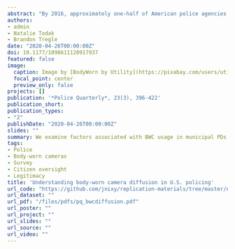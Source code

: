 ```yaml
---
abstract: "By 2016, approximately one-half of American police agencies had adopted body-worn cameras (BWCs). Though a growing body of research has examined the impact of BWCs on outcomes such as use of force, complaints, and perceptions of police, few have considered how and why some agencies adopted BWCs, while others have not. With guidance from the diffusion of innovations paradigm, the current study explores variation in BWC adoption by police agencies. Drawing on a survey administered to a national probability sample of 665 municipal police executives in the spring of 2018, we found agency size, region, and the demographic composition of municipalities were associated with BWC usage. We then examined executives’ support for (or opposition to) legislation that would require BWC footage to be released publicly. Results suggest (1) a variety of environmental factors were associated with support, and (2) the correlates of support varied across agencies of different sizes."
authors:
- admin
- Natalie Todak
- Brandon Tregle
date: "2020-04-26T00:00:00Z"
doi: 10.1177/1098611120917937
featured: false
image:
  caption: Image by [BodyWorn by Utility](https://pixabay.com/users/utility_inc-1078771/?utm_source=link-attribution&utm_medium=referral&utm_campaign=image&utm_content=794100) from [Pixabay](https://pixabay.com/photos/bodyworn-body-camera-794100/)
  focal_point: center
  preview_only: false
projects: []
publication: '*Police Quarterly*, 23(3), 396-422'
publication_short: 
publication_types:
- "2"
publishDate: "2020-04-26T00:00:00Z"
slides: ""
summary: We examine factors associated with BWC usage in municipal PDs as of 2018.
tags:
- Police
- Body-worn cameras
- Survey
- Citizen oversight
- Legitimacy
title: 'Understanding body-worn camera diffusion in U.S. policing'
url_code: "https://github.com/jnixy/replication-materials/tree/master/nix_et_al_PQ_2020"
url_dataset: ""
url_pdf: "/files/pdfs/pq_bwcdiffusion.pdf"
url_poster: ""
url_project: ""
url_slides: ""
url_source: ""
url_video: ""
---
```


